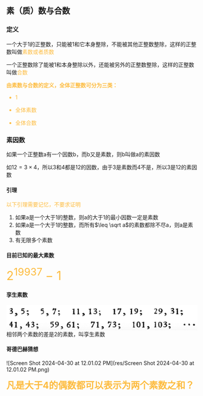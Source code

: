 ## 素（质）数与合数

### 定义

一个大于1的正整数，只能被1和它本身整除，不能被其他正整数整除，这样的正整数叫做<font color="#FDBC40">素数或者质数</font>

一个正整数除了能被1和本身整除以外，还能被另外的正整数整除，这样的正整数叫做<font color="#FDBC40">合数</font>

<font color="#FDBC40">**由素数与合数的定义，全体正整数可分为三类：**</font>

<ul style="color: #FDBC40;">
  <li>1</li>
</ul>

<ul style="color: #FDBC40;">
  <li>全体素数</li>
</ul>

<ul style="color: #FDBC40;">
  <li>全体合数</li>
</ul>

### 素因数

如果一个正整数a有一个因数b，而b又是素数，则b叫做a的素因数

如$12 = 3 \times 4$，所以3和4都是12的因数，由于3是素数而4不是，所以3是12的素因数

#### 引理

<font color="#FDBC40">以下引理需要记忆，不要求证明</font>

1. 如果a是一个大于1的整数，则a的大于1的最小因数一定是素数
2. 如果a是一个大于1的整数，而所有$\leq \sqrt a$​的素数都除不尽a，则a是素数
3. 有无限多个素数



#### 目前已知的最大素数

<font color="#FDBC40" size="6">$2^{19937} - 1$</font>



#### 孪生素数

<img src="res/Screen Shot 2024-04-30 at 11.58.10 AM.png" alt="Screen Shot 2024-04-30 at 11.58.10 AM" style="zoom:50%;" align="left"/>

相邻两个素数的差是2的素数，叫孪生素数



#### 哥德巴赫猜想

![Screen Shot 2024-04-30 at 12.01.02 PM](res/Screen Shot 2024-04-30 at 12.01.02 PM.png)

<font color="#FDBC40" size="5">**凡是大于4的偶数都可以表示为两个素数之和？**</font>

